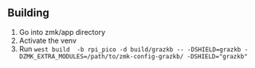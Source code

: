 ## Building
1. Go into zmk/app directory
2. Activate the venv
3. Run `west build  -b rpi_pico -d build/grazkb -- -DSHIELD=grazkb -DZMK_EXTRA_MODULES=/path/to/zmk-config-grazkb/ -DSHIELD="grazkb"`
